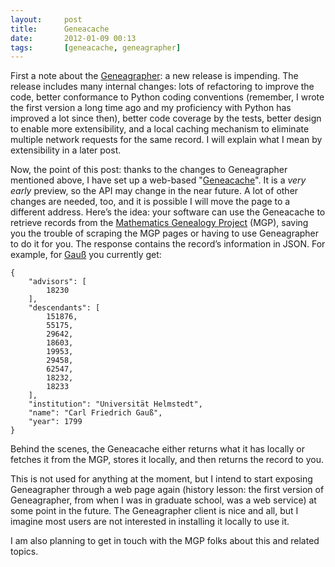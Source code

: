 ```yaml
---
layout:     post
title:      Geneacache
date:       2012-01-09 00:13
tags:       [geneacache, geneagrapher]
---
```


First a note about the [Geneagrapher](/geneagrapher/): a new release
is impending. The release includes many internal changes: lots of
refactoring to improve the code, better conformance to Python coding
conventions (remember, I wrote the first version a long time ago and
my proficiency with Python has improved a lot since then), better code
coverage by the tests, better design to enable more extensibility, and
a local caching mechanism to eliminate multiple network requests for
the same record. I will explain what I mean by extensibility in a
later post.

Now, the point of this post: thanks to the changes to Geneagrapher
mentioned above, I have set up a web-based
"[Geneacache](http://math-genealogy.davidalber.net/)". It is a _very
early_ preview, so the API may change in the near future. A lot of
other changes are needed, too, and it is possible I will move the page
to a different address. Here’s the idea: your software can use the
Geneacache to retrieve records from the [Mathematics Genealogy
Project](https://www.genealogy.math.ndsu.nodak.edu/) (MGP), saving you
the trouble of scraping the MGP pages or having to use Geneagrapher to
do it for you. The response contains the record’s information in
JSON. For example, for
[Gauß](http://math-genealogy.davidalber.net/record/18231) you
currently get:

```
{
    "advisors": [
        18230
    ],
    "descendants": [
        151876,
        55175,
        29642,
        18603,
        19953,
        29458,
        62547,
        18232,
        18233
    ],
    "institution": "Universität Helmstedt",
    "name": "Carl Friedrich Gauß",
    "year": 1799
}
```

Behind the scenes, the Geneacache either returns what it has locally
or fetches it from the MGP, stores it locally, and then returns the
record to you.

This is not used for anything at the moment, but I intend to start
exposing Geneagrapher through a web page again (history lesson: the
first version of Geneagrapher, from when I was in graduate school, was
a web service) at some point in the future. The Geneagrapher client is
nice and all, but I imagine most users are not interested in
installing it locally to use it.

I am also planning to get in touch with the MGP folks about this and
related topics.
